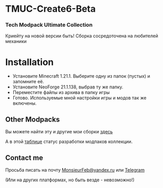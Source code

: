 # TMUC-Create6-Beta
### Tech Modpack Ultimate Collection

Криейту на новой версии быть!
Сборка сосредоточена на любителей механики

# Installation
- Установите Minecraft 1.21.1. Выберите одну из папок (пустых) и запомните её.
- Установите NeoForge 21.1.138, выбрав ту же папку.
- Переместите файлы из архива в папку игры
- Готово. Используемые мной настройки игры и модов так же включены.

## Other Modpacks
Вы можете найти эту и другие мои сборки [здесь](https://monsieurfeb.github.io/modpacks.html)

А в этой [таблице](https://docs.google.com/spreadsheets/d/1lLu7JaAFoo23XOV87XWc5rpGY2zUfxdeOsy7jaUptiE/edit?usp=sharing) статус разработки модпаков коллекции.

## Contact me
Просьба писать на почту MonsieurFeb@yandex.ru или [Telegram](https://t.me/thirdBTP/824)

(Или на других платформах, но быть везде - невозможно!)

